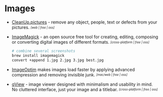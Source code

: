 # Images

- [CleanUp.pictures](https://cleanup.pictures/) - remove any object, people, text or defects from your pictures. <sub><sup>*[web | free | oss]*</sup></sub>

- [ImageMagick](https://imagemagick.org/script/index.php) - an open source free tool for creating, editing, composing or converting digital images of different formats. <sub><sup>*[cross-platform | free | oss]*</sup></sub>
  ```bash
  # combine several screenshots
  brew install imagemagick
  convert +append 1.jpg 2.jpg 3.jpg best.jpg
  ```

- [ImageOptim](https://imageoptim.com/mac) makes images load faster by applying advanced compression and removing invisible junk. <sub><sup>*[mac/web | free | oss]*</sup></sub>

- [qView](https://interversehq.com/qview/) - image viewer designed with minimalism and usability in mind. No cluttered interface, just your image and a titlebar. <sub><sup>*[cross-platform | free | oss]*</sup></sub>
